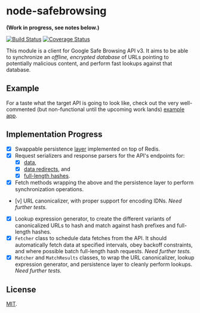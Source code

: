 node-safebrowsing
=================

**(Work in progress, see notes below.)**

[![Build Status](https://travis-ci.org/hellojwilde/node-safebrowsing.svg?branch=master)](https://travis-ci.org/hellojwilde/node-safebrowsing) [![Coverage Status](https://img.shields.io/coveralls/hellojwilde/node-safebrowsing.svg)](https://coveralls.io/r/hellojwilde/node-safebrowsing?branch=master)

This module is a client for Google Safe Browsing API v3. It aims to be able to synchronize an *offline, encrypted database* of URLs pointing to potentially malicious content, and perform fast lookups against that database.

Example
-------

For a taste what the target API is going to look like, check out the very well-commented (but non-functional until the upcoming work lands) [example app](https://github.com/hellojwilde/node-safebrowsing/blob/master/example/app.js).

Implementation Progress
-----------------------

- [x] Swappable persistence [layer](https://github.com/hellojwilde/node-safebrowsing/blob/master/src/caches/RedisCache.js) implemented on top of Redis.
- [x] Request serializers and response parsers for the API's endpoints for:
    - [x] [data](https://github.com/hellojwilde/node-safebrowsing/blob/master/src/io/DataRequestType.js),
    - [x] [data redirects](https://github.com/hellojwilde/node-safebrowsing/blob/master/src/io/DataRedirectRequestType.js), and 
    - [x] [full-length hashes](https://github.com/hellojwilde/node-safebrowsing/blob/master/src/io/FullHashRequestType.js).
- [x] Fetch methods wrapping the above and the persistence layer to perform synchronization operations.
- [v] URL canonicalizer, with proper support for encoding IDNs. *Need further tests.*
- [x] Lookup expression generator, to create the different variants of canonicalized URLs to hash and match against hash prefixes and full-length hashes.
- [x] `Fetcher` class to schedule data fetches from the API. It should automatically fetch data at specified intervals, obey backoff constraints, and where possible batch full-length hash requests. *Need further tests.*
- [x] `Matcher` and `MatchResults` classes, to wrap the URL canonicalizer, lookup expression generator, and persistence layer to cleanly perform lookups. *Need further tests.*

License
-------

[MIT](https://github.com/hellojwilde/node-safebrowsing/blob/master/).
